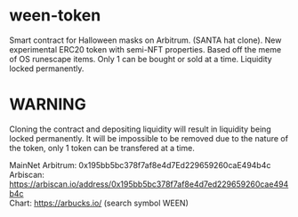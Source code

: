# ween-token
Smart contract for Halloween masks on Arbitrum. (SANTA hat clone). New experimental ERC20 token with semi-NFT properties. Based off the meme of OS runescape items. Only 1 can be bought or sold at a time. Liquidity locked permanently.

WARNING
=======
Cloning the contract and depositing liquidity will result in liquidity being locked permanently.
It will be impossible to be removed due to the nature of the token, only 1 token can be transfered at a time.

MainNet Arbitrum: 0x195bb5bc378f7af8e4d7Ed229659260caE494b4c <br>
Arbiscan: https://arbiscan.io/address/0x195bb5bc378f7af8e4d7ed229659260cae494b4c <br>
Chart: https://arbucks.io/ (search symbol WEEN)
